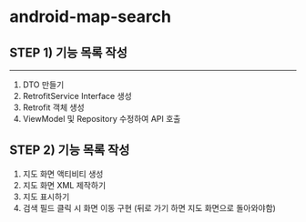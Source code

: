 # android-map-search

## STEP 1) 기능 목록 작성
---
1. DTO 만들기
2. RetrofitService Interface 생성
3. Retrofit 객체 생성
4. ViewModel 및 Repository 수정하여 API 호출

## STEP 2) 기능 목록 작성
1. 지도 화면 액티비티 생성
2. 지도 화면 XML 제작하기 
3. 지도 표시하기
4. 검색 필드 클릭 시 화면 이동 구현 (뒤로 가기 하면 지도 화면으로 돌아와야함)